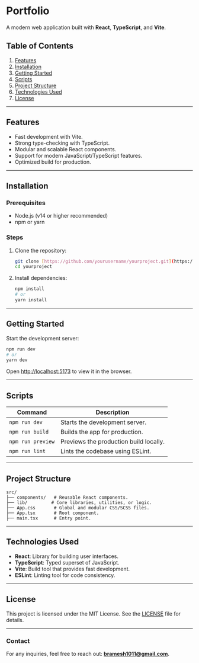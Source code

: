 # Portfolio 

A modern web application built with **React**, **TypeScript**, and **Vite**.  

## Table of Contents  
1. [Features](#features)  
2. [Installation](#installation)  
3. [Getting Started](#getting-started)  
4. [Scripts](#scripts)  
5. [Project Structure](#project-structure)  
6. [Technologies Used](#technologies-used)  
7. [License](#license)  

---

## Features  
- Fast development with Vite.  
- Strong type-checking with TypeScript.  
- Modular and scalable React components.  
- Support for modern JavaScript/TypeScript features.  
- Optimized build for production.  

---

## Installation  

### Prerequisites  
- Node.js (v14 or higher recommended)  
- npm or yarn  

### Steps  
1. Clone the repository:  
   ```bash  
   git clone [https://github.com/yourusername/yourproject.git](https://github.com/lovelyram0143/my_portfolio)  
   cd yourproject  
   ```  
2. Install dependencies:  
   ```bash  
   npm install  
   # or  
   yarn install  
   ```  

---

## Getting Started  
Start the development server:  
```bash  
npm run dev  
# or  
yarn dev  
```  
Open [http://localhost:5173](http://localhost:5173) to view it in the browser.  

---

## Scripts  

| Command          | Description                              |  
|-------------------|------------------------------------------|  
| `npm run dev`     | Starts the development server.           |  
| `npm run build`   | Builds the app for production.           |  
| `npm run preview` | Previews the production build locally.   |  
| `npm run lint`    | Lints the codebase using ESLint.         |  

---

## Project Structure  

```plaintext  
src/ 
├── components/   # Reusable React components. 
├── lib/         # Core libraries, utilities, or logic.  
├── App.css       # Global and modular CSS/SCSS files.  
├── App.tsx       # Root component.  
├── main.tsx      # Entry point.
```  

---

## Technologies Used  

- **React**: Library for building user interfaces.  
- **TypeScript**: Typed superset of JavaScript.  
- **Vite**: Build tool that provides fast development.  
- **ESLint**: Linting tool for code consistency.  

---

## License  

This project is licensed under the MIT License. See the [LICENSE](LICENSE) file for details.  

---

### Contact  
For any inquiries, feel free to reach out: **[bramesh1011@gmail.com](mailto:bramesh1011@gmail.com)**.

